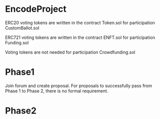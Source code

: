 # EncodeProject

ERC20 voting tokens are written in the contract Token.sol for participation CustomBallot.sol

ERC721 voting tokens are written in the contract ENFT.sol for participation Funding.sol

Voting tokens are not needed for participation Crowdfunding.sol 

# Phase1
Join forum and create proposal.
For proposals to successfully pass from Phase 1 to Phase 2, there is no formal requirement.

# Phase2